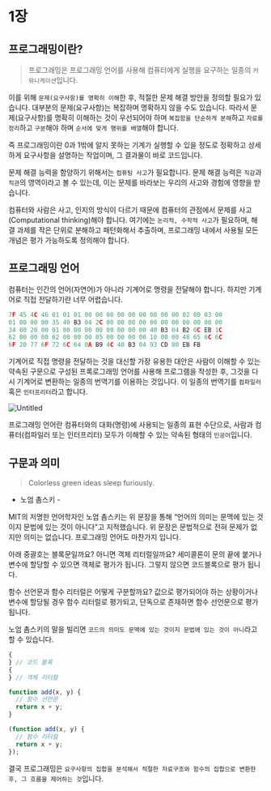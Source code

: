 # 1장

## 프로그래밍이란?

> 프로그래밍은 프로그래밍 언어를 사용해 컴퓨터에게 실행을 요구하는 일종의 `커뮤니케이션`입니다.

이를 위해 `문제(요구사항)를 명확히 이해`한 후, 적절한 문제 해결 방안을 정의할 필요가 있습니다. 대부분의 문제(요구사항)는 복잡하며 명확하지 않을 수도 있습니다. 따라서 문제(요구사항)를 명확히 이해하는 것이 우선되어야 하며 `복잡함을 단순하게 분해`하고 `자료를 정리`하고 `구분`해야 하며 `순서에 맞게 행위를 배열`해야 합니다.

즉 프로그래밍이란 0과 1밖에 알지 못하는 기계가 실행할 수 있을 정도로 정확하고 상세하게 요구사항을 설명하는 작업이며, 그 결과물이 바로 코드입니다.

문제 해결 능력을 함양하기 위해서는 `컴퓨팅 사고`가 필요합니다. 문제 해결 능력은 `직감`과 `직관`의 영역이라고 볼 수 있는데, 이는 문제를 바라보는 우리의 사고와 경험에 영향을 받습니다.

컴퓨터와 사람은 사고, 인지의 방식이 다르기 때문에 컴퓨터의 관점에서 문제를 사고(Computational thinking)해야 합니다. 여기에는 `논리적, 수학적 사고`가 필요하며, 해결 과제를 작은 단위로 분해하고 패턴화해서 추출하며, 프로그래밍 내에서 사용될 모든 개념은 평가 가능하도록 정의해야 합니다.

## 프로그래밍 언어

컴퓨터는 인간의 언어(자연어)가 아니라 기계어로 명령을 전달해야 합니다. 하지만 기계어로 직접 전달하기란 너무 어렵습니다.

```jsx
7F 45 4C 46 01 01 01 00 00 00 00 00 00 00 00 00 02 00 03 00
01 00 00 00 35 40 B3 04 2C 00 00 00 00 00 00 00 00 00 00 00
34 00 20 00 01 00 00 00 00 00 00 00 00 40 B3 04 B2 0C EB 1C
62 00 00 00 62 00 00 00 05 00 00 00 00 10 00 00 48 65 6C 6C
6F 20 77 6F 72 6C 64 0A B9 4C 40 B3 04 93 CD 80 EB FB
```

기계어로 직접 명령을 전달하는 것을 대신할 가장 유용한 대안은 사람이 이해할 수 있는 약속된 구문으로 구성된 프록로그래밍 언어를 사용해 프로그램을 작성한 후, 그것을 다시 기계어로 변환하는 일종의 번역기를 이용하는 것입니다. 이 일종의 번역기를 `컴파일러` 혹은 `인터프리터`라고 합니다.

![Untitled](https://s3-us-west-2.amazonaws.com/secure.notion-static.com/7ae67cc6-e37e-4159-a6c2-195bf43b0648/Untitled.png)

프로그래밍 언어란 컴퓨터와의 대화(명령)에 사용되는 일종의 표현 수단으로, 사람과 컴퓨터(컴파일러 또는 인터프리터) 모두가 이해할 수 있는 약속된 형태의 `인공어`입니다.

## 구문과 의미

> Colorless green ideas sleep furiously.

- 노엄 촘스키 -
  >

MIT의 저명한 언어학자인 노엄 촘스키는 위 문장을 통해 “언어의 의미는 문맥에 있는 것이지 문법에 있는 것이 아니다"고 지적했습니다. 위 문장은 문법적으로 전혀 문제가 없지만 의미는 없습니다. 프로그래밍 언어도 마찬가지 입니다.

아래 중괄호는 블록문일까요? 아니면 객체 리터럴일까요? 세미콜론이 문의 끝에 붙거나 변수에 할당할 수 있으면 객체로 평가가 됩니다. 그렇지 않으면 코드블록으로 평가 됩니다.

함수 선언문과 함수 리터럴은 어떻게 구분할까요? 값으로 평가되어야 하는 상황이거나 변수에 할당될 경우 함수 리터럴로 평가되고, 단독으로 존재하면 함수 선언문으로 평가됩니다.

노엄 촘스키의 말을 빌리면 `코드의 의미도 문맥에 있는 것이지 문법에 있는 것이 아니`라고 할 수 있습니다.

```jsx
{
} // 코드 블록
{
} // 객체 리터럴

function add(x, y) {
  // 함수 선언문
  return x + y;
}

(function add(x, y) {
  // 함수 리터럴
  return x + y;
});
```

결국 프로그래밍은 `요구사항의 집합을 분석해서 적절한 자료구조와 함수의 집합으로 변환한 후, 그 흐름을 제어하는 것`입니다.
